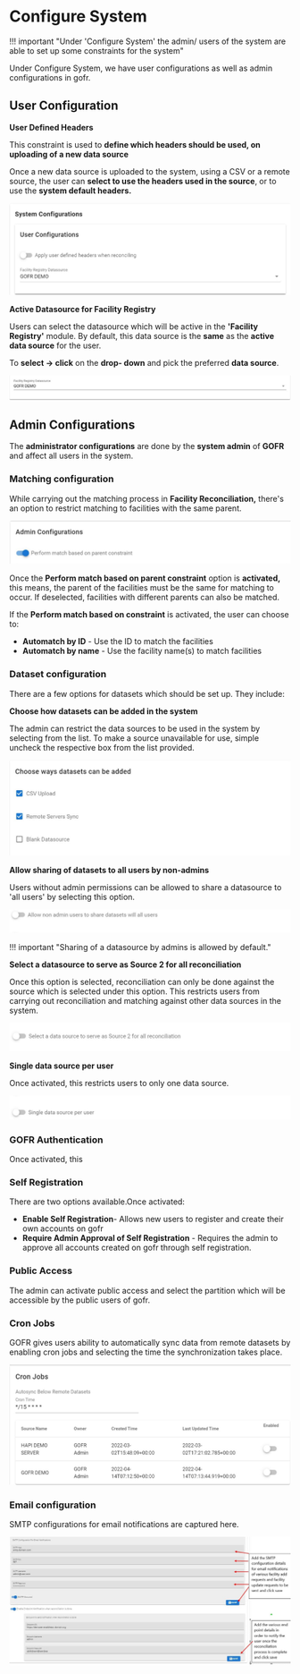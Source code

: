 # Configure System

!!! important "Under 'Configure System' the admin/ users of the system are able to set up some constraints for the system"

Under Configure System, we have user configurations as well as admin configurations in gofr.

## User Configuration

**User Defined Headers**

This constraint is used to **define which headers should be used, on uploading of a new data source**

Once a new data source is uploaded to the system, using a CSV or a remote source, the user can **select to use the headers used in the source**, or to use the **system default headers.**

![Alt text](../img/system_config.JPG "GOFR System Configurations")


**Active Datasource for Facility Registry**

Users can select the datasource which will be active in the **'Facility Registry'** module. By default, this data source is the **same** as the **active data source** for the user.

To **select -> click** on the **drop- down** and pick the preferred **data source**.

![Alt text](../img/headers.JPG "GOFR System Configurations")

## Admin Configurations

The **administrator configurations** are done by the **system admin** of **GOFR** and affect all users in the system.

### Matching configuration
 
While carrying out the matching process in **Facility Reconciliation,** there's an option to restrict matching to facilities with the same parent.

![Alt text](../img/admin_config.JPG "GOFR Admin Configurations")

Once the **Perform match based on parent constraint** option is **activated,** this means, the parent of the facilities must be the same for matching to occur. If deselected, facilities with different parents can also be matched.

If the  **Perform match based on constraint** is activated, the user can choose to:

* **Automatch by ID** - Use the ID to match the facilities
* **Automatch by name** - Use the facility name(s) to match facilities


### Dataset configuration

There are a few options for datasets which should be set up. They include:

**Choose how datasets can be added in the system** 

The admin can restrict the data sources to be used in the system by selecting from the list. To make a source unavailable for use, simple uncheck the respective box from the list provided.

![Alt text](../img/admin_config_dataset.JPG "GOFR Admin Configurations")

**Allow sharing of datasets to all users by non-admins**

Users without admin permissions can be allowed to share a datasource to 'all users' by selecting this option.

![Alt text](../img/admin_config_2.JPG "GOFR Admin Configurations")

!!! important "Sharing of a datasource by admins is allowed by default."

**Select a datasource to serve as Source 2 for all reconciliation**

 Once this option is selected, reconciliation can only be done against the source which is selected under this option. This restricts users from carrying out reconciliation and matching against other data sources in the system.

![Alt text](../img/admin_config_3.JPG "GOFR Admin Configurations")

**Single data source per user**

Once activated, this restricts users to only one data source.

![Alt text](../img/admin_config_4.JPG "GOFR Admin Configurations")

### GOFR Authentication

Once activated, this 

### Self Registration

There are two options available.Once activated:

* **Enable Self Registration**- Allows new users to register and create their own accounts on gofr
* **Require Admin Approval of Self Registration** - Requires the admin to approve all accounts created on gofr through self registration.

### Public Access

The admin can activate public access and select the partition which will be accessible by the public users of gofr.

### Cron Jobs

GOFR gives users ability to automatically sync data from remote datasets by enabling cron jobs and selecting the time the synchronization takes place.

![Alt text](../img/cron_jobs_1.JPG "GOFR Admin Configurations")

### Email configuration

SMTP configurations for email notifications are captured here.

![Alt text](../img/configure_system_2.JPG "GOFR System Configurations")

